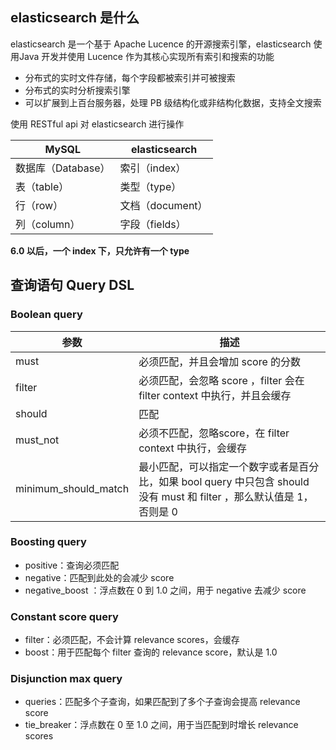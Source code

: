 ## elasticsearch 是什么

elasticsearch 是一个基于 Apache Lucence 的开源搜索引擎，elasticsearch 使用Java 开发并使用 Lucence 作为其核心实现所有索引和搜索的功能

- 分布式的实时文件存储，每个字段都被索引并可被搜索
- 分布式的实时分析搜索引擎
- 可以扩展到上百台服务器，处理 PB 级结构化或非结构化数据，支持全文搜索

使用 RESTful api 对 elasticsearch 进行操作

| MySQL              | elasticsearch    |
| ------------------ | ---------------- |
| 数据库（Database） | 索引（index）    |
| 表（table）        | 类型（type）     |
| 行（row）          | 文档（document） |
| 列（column）       | 字段（fields）   |

**6.0 以后，一个 index 下，只允许有一个 type**

## 查询语句 Query DSL

### Boolean query

| 参数                 | 描述                                                         |
| -------------------- | ------------------------------------------------------------ |
| must                 | 必须匹配，并且会增加 score 的分数                            |
| filter               | 必须匹配，会忽略 score ，filter 会在 filter context 中执行，并且会缓存 |
| should               | 匹配                                                         |
| must_not             | 必须不匹配，忽略score，在 filter context 中执行，会缓存      |
| minimum_should_match | 最小匹配，可以指定一个数字或者是百分比，如果 bool query 中只包含 should 没有 must 和 filter ，那么默认值是 1，否则是 0 |

### Boosting query

- positive：查询必须匹配
- negative：匹配到此处的会减少 score
- negative_boost ：浮点数在 0 到 1.0 之间，用于 negative 去减少 score

### Constant score query

- filter：必须匹配，不会计算 relevance scores，会缓存
- boost：用于匹配每个 filter 查询的 relevance score，默认是 1.0

### Disjunction max query

- queries：匹配多个子查询，如果匹配到了多个子查询会提高 relevance score
- tie_breaker：浮点数在 0 至 1.0 之间，用于当匹配到时增长 relevance scores